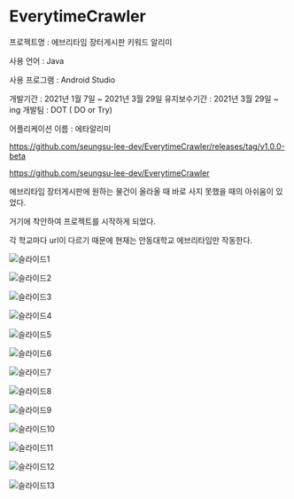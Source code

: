 # EverytimeCrawler
프로젝트명 : ﻿에브리타임 장터게시판 키워드 알리미

사용 언어 : Java

사용 프로그램 : Android Studio

﻿개발기간 : 2021년 1월 7일 ~ 2021년 3월 29일
 유지보수기간 : 2021년 3월 29일 ~ ing
개발팀 : DOT ( DO or Try)

어플리케이션 이름 : 에타알리미

https://github.com/seungsu-lee-dev/EverytimeCrawler/releases/tag/v1.0.0-beta



https://github.com/seungsu-lee-dev/EverytimeCrawler



에브리타임 장터게시판에 원하는 물건이 올라올 때 바로 사지 못했을 때의 아쉬움이 있었다.

거기에 착안하여 프로젝트를 시작하게 되었다.

각 학교마다 url이 다르기 때문에 현재는 안동대학교 에브리타임만 작동한다.

![슬라이드1](https://user-images.githubusercontent.com/68325847/116733552-31bf5000-aa27-11eb-8c4b-f0cd64fcf0ce.PNG)

![슬라이드2](https://user-images.githubusercontent.com/68325847/116733577-3ab02180-aa27-11eb-8b52-1fa2cf65c5e9.PNG)

![슬라이드3](https://user-images.githubusercontent.com/68325847/116733589-3dab1200-aa27-11eb-8aea-1687d397e88b.PNG)

![슬라이드4](https://user-images.githubusercontent.com/68325847/116733600-400d6c00-aa27-11eb-8f9c-a7dbb3433ee9.PNG)

![슬라이드5](https://user-images.githubusercontent.com/68325847/116733607-43085c80-aa27-11eb-987a-d68b5ca4fc81.PNG)

![슬라이드6](https://user-images.githubusercontent.com/68325847/116733621-46034d00-aa27-11eb-8267-e2f74beeed1a.PNG)

![슬라이드7](https://user-images.githubusercontent.com/68325847/116733628-48fe3d80-aa27-11eb-8d79-4ff31e80d44e.PNG)

![슬라이드8](https://user-images.githubusercontent.com/68325847/116733637-4d2a5b00-aa27-11eb-944e-f772e420dcaf.PNG)

![슬라이드9](https://user-images.githubusercontent.com/68325847/116733650-50bde200-aa27-11eb-9910-3b2b25e76b8c.PNG)

![슬라이드10](https://user-images.githubusercontent.com/68325847/116733663-54516900-aa27-11eb-8cb8-9a13b12a0ab0.PNG)

![슬라이드11](https://user-images.githubusercontent.com/68325847/116733671-57e4f000-aa27-11eb-8af3-5d0ffe1a727c.PNG)

![슬라이드12](https://user-images.githubusercontent.com/68325847/116733683-5adfe080-aa27-11eb-9e23-f8d2ddc50ef3.PNG)

![슬라이드13](https://user-images.githubusercontent.com/68325847/116733694-5ddad100-aa27-11eb-887c-3c68ee2eb184.PNG)
